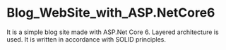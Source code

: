 # Blog_WebSite_with_ASP.NetCore6
It is a simple blog site made with ASP.Net Core 6. Layered architecture is used. It is written in accordance with SOLID principles.
